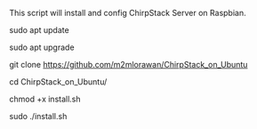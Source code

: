 
This script will install and config ChirpStack Server on Raspbian.

sudo apt update

sudo apt upgrade

git clone https://github.com/m2mlorawan/ChirpStack_on_Ubuntu

cd ChirpStack_on_Ubuntu/

chmod +x install.sh

sudo ./install.sh
